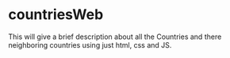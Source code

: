 # countriesWeb
This will give a brief description about all the Countries and there neighboring countries using just html, css and JS. 
